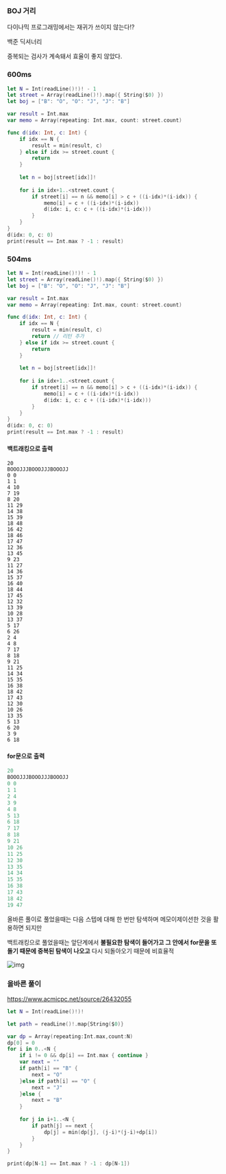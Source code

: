 ### BOJ 거리

다이나믹 프로그래밍에서는 재귀가 쓰이지 않는다!?

백준 딕셔너리

중복되는 검사가 계속돼서 효율이 좋지 않았다.

### 600ms

```swift
let N = Int(readLine()!)! - 1
let street = Array(readLine()!).map({ String($0) })
let boj = ["B": "O", "O": "J", "J": "B"]

var result = Int.max
var memo = Array(repeating: Int.max, count: street.count)

func d(idx: Int, c: Int) {
    if idx == N {
        result = min(result, c)
    } else if idx >= street.count {
        return
    }
    
    let n = boj[street[idx]]!
    
    for i in idx+1..<street.count {
        if street[i] == n && memo[i] > c + ((i-idx)*(i-idx)) {
            memo[i] = c + ((i-idx)*(i-idx))
            d(idx: i, c: c + ((i-idx)*(i-idx)))
        }
    }
}
d(idx: 0, c: 0)
print(result == Int.max ? -1 : result)
```



### 504ms

```swift
let N = Int(readLine()!)! - 1
let street = Array(readLine()!).map({ String($0) })
let boj = ["B": "O", "O": "J", "J": "B"]

var result = Int.max
var memo = Array(repeating: Int.max, count: street.count)

func d(idx: Int, c: Int) {
    if idx == N {
        result = min(result, c)
        return // 리턴 추가
    } else if idx >= street.count {
        return
    }
    
    let n = boj[street[idx]]!
    
    for i in idx+1..<street.count {
        if street[i] == n && memo[i] > c + ((i-idx)*(i-idx)) {
            memo[i] = c + ((i-idx)*(i-idx))
            d(idx: i, c: c + ((i-idx)*(i-idx)))
        }
    }
}
d(idx: 0, c: 0)
print(result == Int.max ? -1 : result)
```



#### 백트래킹으로 출력

```
20
BOOOJJJBOOOJJJBOOOJJ
0 0
1 1
4 10
7 19
8 20
11 29
14 38
15 39
18 48
16 42
18 46
17 47
12 36
13 45
9 23
11 27
14 36
15 37
16 40
18 44
17 45
12 32
13 39
10 28
13 37
5 17
6 26
2 4
4 8
7 17
8 18
9 21
11 25
14 34
15 35
16 38
18 42
17 43
12 30
10 26
13 35
5 13
6 20
3 9
6 18
```

#### for문으로 출력

```swift
20
BOOOJJJBOOOJJJBOOOJJ
0 0
1 1
2 4
3 9
4 8
5 13
6 18
7 17
8 18
9 21
10 26
11 25
12 30
13 35
14 34
15 35
16 38
17 43
18 42
19 47
```



올바른 풀이로 풀었을때는 다음 스텝에 대해 한 번만 탐색하며 메모이제이션한 것을 활용하면 되지만

백트래킹으로 풀었을때는 앞단계에서 **불필요한 탐색이 들어가고 그 안에서 for문을 또 돌기 때문에 중복된 탐색이 나오고** 다시 되돌아오기 때문에 비효율적

![img](https://upload.wikimedia.org/wikipedia/commons/2/2c/Depthfirst.png)





### 올바른 풀이

https://www.acmicpc.net/source/26432055

```swift
let N = Int(readLine()!)!

let path = readLine()!.map{String($0)}

var dp = Array(repeating:Int.max,count:N)
dp[0] = 0
for i in 0..<N {
    if i != 0 && dp[i] == Int.max { continue }
    var next = ""
    if path[i] == "B" {
        next = "O"
    }else if path[i] == "O" {
        next = "J"
    }else {
        next = "B"
    }
    
    for j in i+1..<N {
        if path[j] == next {
            dp[j] = min(dp[j], (j-i)*(j-i)+dp[i])
        }
    }
}

print(dp[N-1] == Int.max ? -1 : dp[N-1])
```

